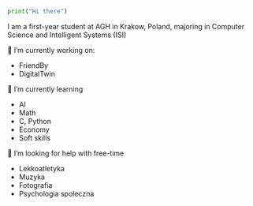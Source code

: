```python
print("Hi there")
```
I am a first-year student at AGH in Krakow, Poland, majoring in Computer Science and Intelligent Systems (ISI) 

🔭 I’m currently working on:
-  FriendBy
-  DigitalTwin

🌱 I’m currently learning
- AI
- Math
- C, Python
- Economy
- Soft skills

🤔 I’m looking for help with free-time

- Lekkoatletyka
- Muzyka
- Fotografia
- Psychologia społeczna
